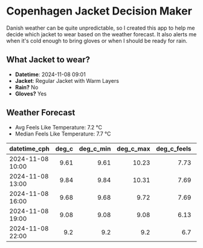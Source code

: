 
# Copenhagen Jacket Decision Maker

Danish weather can be quite unpredictable, so I created this app to help me decide which jacket to wear based on the weather forecast. 
It also alerts me when it's cold enough to bring gloves or when I should be ready for rain.

## What Jacket to wear?

- **Datetime**: 2024-11-08 09:01
- **Jacket**: Regular Jacket with Warm Layers
- **Rain?** No
- **Gloves?** Yes

## Weather Forecast
- Avg Feels Like Temperature: 7.2 °C
- Median Feels Like Temperature: 7.7 °C

| datetime_cph     |   deg_c |   deg_c_min |   deg_c_max |   deg_c_feels | weather   | wind   | rain   |
|:-----------------|--------:|------------:|------------:|--------------:|:----------|:-------|:-------|
| 2024-11-08 10:00 |    9.61 |        9.61 |       10.23 |          7.73 | Clouds    | Low    | None   |
| 2024-11-08 13:00 |    9.84 |        9.84 |       10.31 |          7.69 | Clouds    | Low    | None   |
| 2024-11-08 16:00 |    9.68 |        9.68 |        9.72 |          7.69 | Clouds    | Low    | None   |
| 2024-11-08 19:00 |    9.08 |        9.08 |        9.08 |          6.13 | Clouds    | Medium | None   |
| 2024-11-08 22:00 |    9.2  |        9.2  |        9.2  |          6.7  | Clouds    | Low    | None   |
        